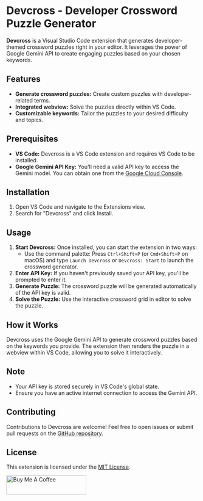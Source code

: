 # Devcross - Developer Crossword Puzzle Generator

**Devcross** is a Visual Studio Code extension that generates developer-themed crossword puzzles right in your editor. It leverages the power of Google Gemini API to create engaging puzzles based on your chosen keywords. 

## Features

* **Generate crossword puzzles:** Create custom puzzles with developer-related terms.
* **Integrated webview:**  Solve the puzzles directly within VS Code.
* **Customizable keywords:** Tailor the puzzles to your desired difficulty and topics.

## Prerequisites

* **VS Code:** Devcross is a VS Code extension and requires VS Code to be installed.
* **Google Gemini API Key:**  You'll need a valid API key to access the Gemini model. You can obtain one from the [Google Cloud Console](https://makersuite.google.com/app/apikey).

## Installation

1. Open VS Code and navigate to the Extensions view.
2. Search for "Devcross" and click Install.

## Usage

1. **Start Devcross:** Once installed, you can start the extension in two ways:
    * Use the command palette: Press `Ctrl+Shift+P` (or `Cmd+Shift+P` on macOS) and type ```Launch Devcross``` or ```Devcross: Start``` to launch the crossword generator.
2. **Enter API Key:** If you haven't previously saved your API key, you'll be prompted to enter it. 
3. **Generate Puzzle:** The crossword puzzle will be generated automatically of the API key is valid.
4. **Solve the Puzzle:** Use the interactive crossword grid in editor to solve the puzzle.

## How it Works

Devcross uses the Google Gemini API to generate crossword puzzles based on the keywords you provide. The extension then renders the puzzle in a webview within VS Code, allowing you to solve it interactively.

## Note

* Your API key is stored securely in VS Code's global state.
* Ensure you have an active internet connection to access the Gemini API.

## Contributing

Contributions to Devcross are welcome! Feel free to open issues or submit pull requests on the [GitHub repository](https://github.com/cyenite/devcross).

## License

This extension is licensed under the [MIT License](https://github.com/cyenite/devcross/blob/main/LICENSE.md).


<a href="https://www.buymeacoffee.com/cyenite"> <img align="left" src="https://cdn.buymeacoffee.com/buttons/v2/default-yellow.png" height="50" width="210" alt="Buy Me A Coffee" /></a>